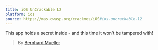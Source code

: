 ```yaml
---
title: iOS UnCrackable L2
platform: ios
source: https://mas.owasp.org/crackmes/iOS#ios-uncrackable-l2
---
```


This app holds a secret inside - and this time it won't be tampered with!

> By [Bernhard Mueller](https://github.com/muellerberndt "Bernhard Mueller")
